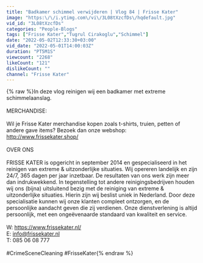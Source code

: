 ```yaml
---
title: "Badkamer schimmel verwijderen | Vlog 84 | Frisse Kater"
image: "https:\/\/i.ytimg.com\/vi\/3L08tXzcfDs\/hqdefault.jpg"
vid_id: "3L08tXzcfDs"
categories: "People-Blogs"
tags: ["Frisse Kater","Tugrul Cirakoglu","Schimmel"]
date: "2022-05-02T12:33:30+03:00"
vid_date: "2022-05-01T14:00:03Z"
duration: "PT5M1S"
viewcount: "2268"
likeCount: "121"
dislikeCount: ""
channel: "Frisse Kater"
---
```

{% raw %}In deze vlog reinigen wij een badkamer met extreme schimmelaanslag.<br /><br />MERCHANDISE:<br /><br />Wil je Frisse Kater merchandise kopen zoals t-shirts, truien, petten of andere gave items? Bezoek dan onze webshop: <a rel="nofollow" target="blank" href="http://www.frissekater.shop/">http://www.frissekater.shop/</a><br /><br />OVER ONS<br /><br />FRISSE KATER is opgericht in september 2014 en gespecialiseerd in het reinigen van extreme &amp; uitzonderlijke situaties. Wij opereren landelijk en zijn 24/7, 365 dagen per jaar inzetbaar. De resultaten van ons werk zijn meer dan indrukwekkend. In tegenstelling tot andere reinigingsbedrijven houden wij ons (bijna) uitsluitend bezig met de reiniging van extreme &amp; uitzonderlijke situaties. Hierin zijn wij beslist uniek in Nederland. Door deze specialisatie kunnen wij onze klanten compleet ontzorgen, en de persoonlijke aandacht geven die zij verdienen. Onze dienstverlening is altijd persoonlijk, met een ongeëvenaarde standaard van kwaliteit en service.<br /><br />W: <a rel="nofollow" target="blank" href="https://www.frissekater.nl/">https://www.frissekater.nl/</a><br />E: info@frissekater.nl<br />T: 085 06 08 777<br /><br />#CrimeSceneCleaning #FrisseKater{% endraw %}
